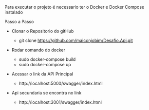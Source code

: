 Para executar o projeto é necessario ter o Docker e Docker Compose instalado 

Passo a Passo
-  Clonar o Repositorio do gitHub 
   -  git clone https://github.com/maiconjobim/Desafio.Api.git
  
-  Rodar comando do docker 
   -  sudo docker-compose build
   -  sudo docker-compose up

-   Acessar o link da API Principal
    - http://localhost:5000/swagger/index.html

-   Api secundaria se encontra no link 
    - http://localhost:3001/swagger/index.html


    